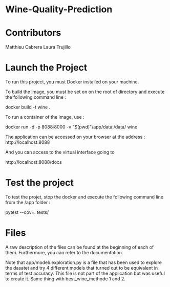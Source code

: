 # Wine-Quality-Prediction

# Contributors

Matthieu Cabrera
Laura Trujillo

# Launch the Project
To run this project, you must Docker installed on your machine.

To build the image, you must be set on on the root of directory and execute the following command line : 

docker build -t wine .

To run a container of the image, use : 

docker run -d -p 8088:8000 -v "$(pwd)"/app/data:/data/ wine


The application can be accessed on your browser at the address : 
http://localhost:8088

And you can access to the virtual interface going to 

http://localhost:8088/docs


# Test the project
 
To test the projet, stop the docker and execute the following command line from the /app folder : 

pytest --cov=. tests/


# Files

A raw description of the files can be found at the beginning of each of them. Furthermore, you can refer to the documentation. 

Note that app/model/.exploration.py is a file that has been used to explore the dasatet and try 4 different models that turned out to be equivalent in terms of test accuracy. This file is not part of the application but was useful to create it. Same thing with best_wine_methode 1 and 2.

